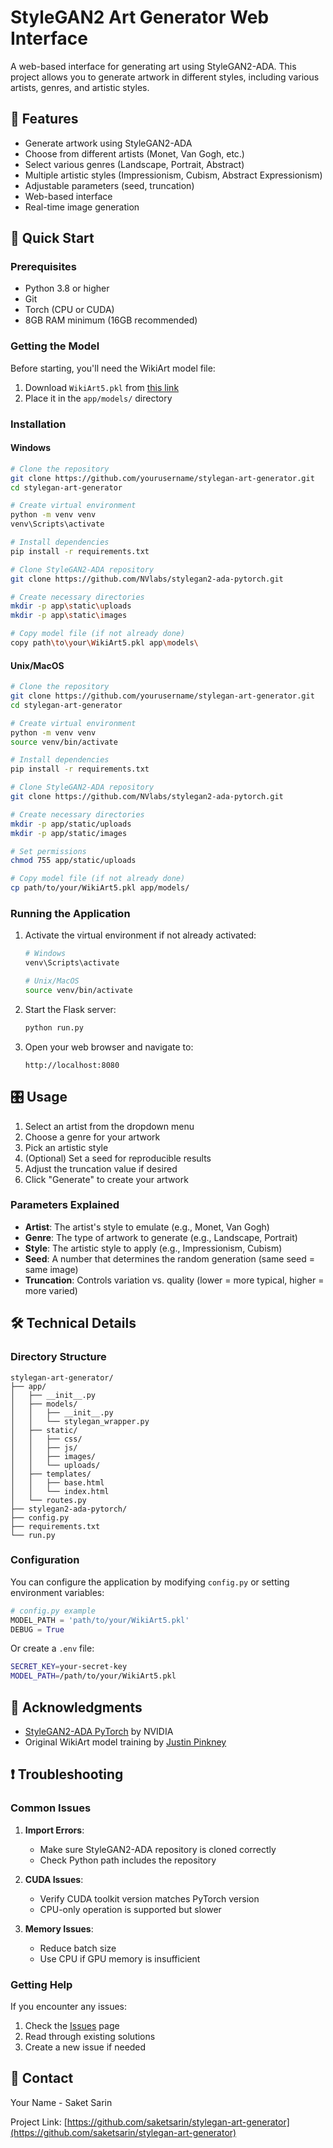 # StyleGAN2 Art Generator Web Interface

A web-based interface for generating art using StyleGAN2-ADA. This project allows you to generate artwork in different styles, including various artists, genres, and artistic styles.

## 🎨 Features

- Generate artwork using StyleGAN2-ADA
- Choose from different artists (Monet, Van Gogh, etc.)
- Select various genres (Landscape, Portrait, Abstract)
- Multiple artistic styles (Impressionism, Cubism, Abstract Expressionism)
- Adjustable parameters (seed, truncation)
- Web-based interface
- Real-time image generation

## 🚀 Quick Start

### Prerequisites

- Python 3.8 or higher
- Git
- Torch (CPU or CUDA)
- 8GB RAM minimum (16GB recommended)

### Getting the Model

Before starting, you'll need the WikiArt model file:

1. Download `WikiArt5.pkl` from [this link](https://archive.org/download/wikiart-stylegan2-conditional-model/WikiArt5.pkl)
2. Place it in the `app/models/` directory

### Installation

#### Windows

```bash
# Clone the repository
git clone https://github.com/yourusername/stylegan-art-generator.git
cd stylegan-art-generator

# Create virtual environment
python -m venv venv
venv\Scripts\activate

# Install dependencies
pip install -r requirements.txt

# Clone StyleGAN2-ADA repository
git clone https://github.com/NVlabs/stylegan2-ada-pytorch.git

# Create necessary directories
mkdir -p app\static\uploads
mkdir -p app\static\images

# Copy model file (if not already done)
copy path\to\your\WikiArt5.pkl app\models\
```

#### Unix/MacOS

```bash
# Clone the repository
git clone https://github.com/yourusername/stylegan-art-generator.git
cd stylegan-art-generator

# Create virtual environment
python -m venv venv
source venv/bin/activate

# Install dependencies
pip install -r requirements.txt

# Clone StyleGAN2-ADA repository
git clone https://github.com/NVlabs/stylegan2-ada-pytorch.git

# Create necessary directories
mkdir -p app/static/uploads
mkdir -p app/static/images

# Set permissions
chmod 755 app/static/uploads

# Copy model file (if not already done)
cp path/to/your/WikiArt5.pkl app/models/
```

### Running the Application

1. Activate the virtual environment if not already activated:

   ```bash
   # Windows
   venv\Scripts\activate

   # Unix/MacOS
   source venv/bin/activate
   ```

2. Start the Flask server:

   ```bash
   python run.py
   ```

3. Open your web browser and navigate to:
   ```
   http://localhost:8080
   ```

## 🎛️ Usage

1. Select an artist from the dropdown menu
2. Choose a genre for your artwork
3. Pick an artistic style
4. (Optional) Set a seed for reproducible results
5. Adjust the truncation value if desired
6. Click "Generate" to create your artwork

### Parameters Explained

- **Artist**: The artist's style to emulate (e.g., Monet, Van Gogh)
- **Genre**: The type of artwork to generate (e.g., Landscape, Portrait)
- **Style**: The artistic style to apply (e.g., Impressionism, Cubism)
- **Seed**: A number that determines the random generation (same seed = same image)
- **Truncation**: Controls variation vs. quality (lower = more typical, higher = more varied)

## 🛠️ Technical Details

### Directory Structure

```
stylegan-art-generator/
├── app/
│   ├── __init__.py
│   ├── models/
│   │   ├── __init__.py
│   │   └── stylegan_wrapper.py
│   ├── static/
│   │   ├── css/
│   │   ├── js/
│   │   ├── images/
│   │   └── uploads/
│   ├── templates/
│   │   ├── base.html
│   │   └── index.html
│   └── routes.py
├── stylegan2-ada-pytorch/
├── config.py
├── requirements.txt
└── run.py
```

### Configuration

You can configure the application by modifying `config.py` or setting environment variables:

```python
# config.py example
MODEL_PATH = 'path/to/your/WikiArt5.pkl'
DEBUG = True
```

Or create a `.env` file:

```bash
SECRET_KEY=your-secret-key
MODEL_PATH=/path/to/your/WikiArt5.pkl
```

## 🙏 Acknowledgments

- [StyleGAN2-ADA PyTorch](https://github.com/NVlabs/stylegan2-ada-pytorch) by NVIDIA
- Original WikiArt model training by [Justin Pinkney](https://www.justinpinkney.com/)

## ❗ Troubleshooting

### Common Issues

1. **Import Errors**:

   - Make sure StyleGAN2-ADA repository is cloned correctly
   - Check Python path includes the repository

2. **CUDA Issues**:

   - Verify CUDA toolkit version matches PyTorch version
   - CPU-only operation is supported but slower

3. **Memory Issues**:
   - Reduce batch size
   - Use CPU if GPU memory is insufficient

### Getting Help

If you encounter any issues:

1. Check the [Issues](https://github.com/saketsarin) page
2. Read through existing solutions
3. Create a new issue if needed

## 📧 Contact

Your Name - Saket Sarin

Project Link: [https://github.com/saketsarin/stylegan-art-generator](https://github.com/saketsarin/stylegan-art-generator)
